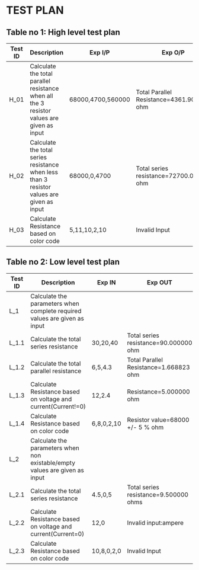 # TEST PLAN

## Table no 1: High level test plan

| **Test ID** | **Description**                                              | **Exp I/P** | **Exp O/P** | **Actual Out** |**Type Of Test**  |    
|-------------|--------------------------------------------------------------|------------|-------------|----------------|------------------|
|  H_01       |Calculate the total parallel resistance when all the 3 resistor values are given as input| 68000,4700,560000|Total Parallel Resistance=4361.906738 ohm|Total Parallel Resistance=4361.906738 ohm|Requirement based |
|  H_02       |Calculate the total series resistance when less than 3 resistor values are given as input |68000,0,4700|Total series resistance=72700.00 ohm|Total series resistance=72700.00 ohm|Scenario based    |
|  H_03       |Calculate Resistance based on color code|5,11,10,2,10|Invalid Input|Invalid Input|Boundary based    |

## Table no 2: Low level test plan

| **Test ID** | **Description**                                              | **Exp IN** | **Exp OUT** | **Actual Out** |**Type Of Test**  |    
|-------------|--------------------------------------------------------------|------------|-------------|----------------|------------------|
|  L_1       |Calculate the parameters when complete required values are given as input|  |||Requirement based |
|  L_1.1   |Calculate the total series resistance| 30,20,40|Total series resistance=90.000000 ohm |Total series resistance=90.000000 ohm|Requirement based |
|  L_1.2   |Calculate the total parallel resistance|  6,5,4.3 |Total Parallel Resistance=1.668823 ohm |Total Parallel Resistance=1.668823 ohm|Requirement based |
|  L_1.3  |Calculate Resistance based on voltage and current(Current!=0)|  12,2.4 |Resistance=5.000000 ohm |Resistance=5.000000 ohm |Requirement based |
|  L_1.4     |Calculate Resistance based on color code|  6,8,0,2,10 |Resistor value=68000 +/- 5 % ohm |Resistor value=68000 +/- 5 % ohm|Requirement based |
|  L_2       |Calculate the parameters when non existable/empty values are given as input| |||Scenario based    |
|  L_2.1   |Calculate the total series resistance| 4.5,0,5|Total series resistance=9.500000 ohms |Total series resistance=9.500000 ohms|Scenario based |
|  L_2.2 |Calculate Resistance based on voltage and current(Current=0)|  12,0 |Invalid input:ampere |Invalid input:ampere |Scenario based |
|  L_2.3   |Calculate Resistance based on color code|  10,8,0,2,0 |Invalid Input|Invalid Input|Scenario based |
